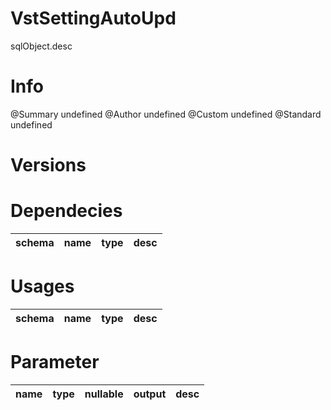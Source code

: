 # VstSettingAutoUpd
sqlObject.desc

# Info 
@Summary undefined
@Author undefined
@Custom undefined
@Standard undefined
# Versions 
# Dependecies 

| schema      | name      | type       | desc          |
| ------ | -------- | -------- | ------ |
# Usages 

| schema      | name      | type       | desc          |
| ------ | -------- | -------- | ------ |
# Parameter

| name      | type      | nullable      | output       | desc          |
| ------ | -------- | -------- | -------- | ------ |
